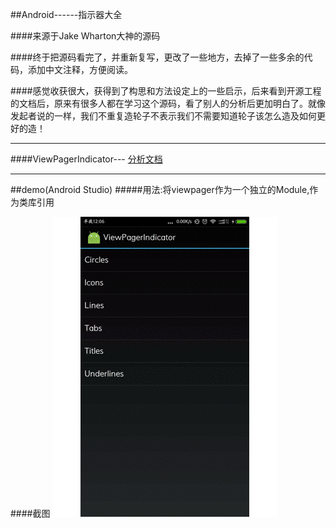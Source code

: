 ##Android------指示器大全

####来源于Jake Wharton大神的源码

####终于把源码看完了，并重新复写，更改了一些地方，去掉了一些多余的代码，添加中文注释，方便阅读。


####感觉收获很大，获得到了构思和方法设定上的一些启示，后来看到开源工程的文档后，原来有很多人都在学习这个源码，看了别人的分析后更加明白了。就像发起者说的一样，我们不重复造轮子不表示我们不需要知道轮子该怎么造及如何更好的造！

***
####ViewPagerIndicator--- [分析文档](http://a.codekk.com/detail/Android/lightSky/ViewPagerindicator%20%E6%BA%90%E7%A0%81%E8%A7%A3%E6%9E%90)
***

##demo(Android Studio)
#####用法:将viewpager作为一个独立的Module,作为类库引用

####截图
![demo](demo.gif)





